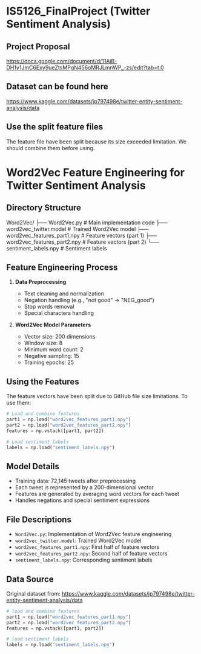 # IS5126_FinalProject (Twitter Sentiment Analysis)

## Project Proposal
https://docs.google.com/document/d/11AiB-DH1y1JmC6Exy9ueZtsMPgN456oMRJLmnWP_-zs/edit?tab=t.0

## Dataset can be found here
https://www.kaggle.com/datasets/jp797498e/twitter-entity-sentiment-analysis/data

## Use the split feature files

The feature file have been split because its size exceeded limitation.
We should combine them before using.

# Word2Vec Feature Engineering for Twitter Sentiment Analysis

## Directory Structure
Word2Vec/
├── Word2Vec.py # Main implementation code
├── word2vec_twitter.model # Trained Word2Vec model
├── word2vec_features_part1.npy # Feature vectors (part 1)
├── word2vec_features_part2.npy # Feature vectors (part 2)
└── sentiment_labels.npy # Sentiment labels

## Feature Engineering Process
1. **Data Preprocessing**
   - Text cleaning and normalization
   - Negation handling (e.g., "not good" → "NEG_good")
   - Stop words removal
   - Special characters handling

2. **Word2Vec Model Parameters**
   - Vector size: 200 dimensions
   - Window size: 8
   - Minimum word count: 2
   - Negative sampling: 15
   - Training epochs: 25

## Using the Features
The feature vectors have been split due to GitHub file size limitations. To use them:

```python
# Load and combine features
part1 = np.load("word2vec_features_part1.npy")
part2 = np.load("word2vec_features_part2.npy")
features = np.vstack([part1, part2])

# Load sentiment labels
labels = np.load("sentiment_labels.npy")
```

## Model Details
- Training data: 72,145 tweets after preprocessing
- Each tweet is represented by a 200-dimensional vector
- Features are generated by averaging word vectors for each tweet
- Handles negations and special sentiment expressions

## File Descriptions
- `Word2Vec.py`: Implementation of Word2Vec feature engineering
- `word2vec_twitter.model`: Trained Word2Vec model
- `word2vec_features_part1.npy`: First half of feature vectors
- `word2vec_features_part2.npy`: Second half of feature vectors
- `sentiment_labels.npy`: Corresponding sentiment labels

## Data Source
Original dataset from: https://www.kaggle.com/datasets/jp797498e/twitter-entity-sentiment-analysis/data

```python
# load and combine features
part1 = np.load("word2vec_features_part1.npy")
part2 = np.load("word2vec_features_part2.npy")
features = np.vstack([part1, part2])

# load sentiment labels
labels = np.load("sentiment_labels.npy")
```
```

